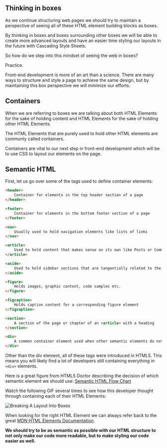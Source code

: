 ## Thinking in boxes

As we continue structuring web pages we should try to maintain a perspective of seeing all of these HTML element building blocks as boxes.

By thinking in boxes and boxes surrounding other boxes we will be able to create more advanced layouts and have an easier time styling our layouts in the future with Cascading Style Sheets.

So how do we step into this mindset of seeing the web in boxes? 

Practice.

Front-end development is more of an art than a science. There are many ways to structure and style a page to achieve the same design, but by maintaining this box perspective we will minimize our efforts.

## Containers

When we are referring to boxes we are talking about both HTML Elements for the sake of holding content and HTML Elements for the sake of holding other HTML Elements.

The HTML Elements that are purely used to hold other HTML elements are commonly called containers.

Containers are vital to our next step in front-end development which will be to use CSS to layout our elements on the page.

## Semantic HTML

First, let us go over some of the tags used to define container elements:

```html
<header>
    Container for elements in the top header section of a page
</header>
```

```html
<footer>
    Container for elements in the bottom footer section of a page
</footer>
```

```html
<nav>
    Usually used to hold navigation elements like lists of links
</nav>
```

```html
<article>
    Used to hold content that makes sense on its own like Posts or Comments
</article>
```

```html
<aside>
    Used to hold sidebar sections that are tangentially related to the content
</aside>
```

```html
<figure>
    Holds images, graphic content, code samples etc.
</figure>
```

```html
<figcaption>
    Holds caption content for a corresponding figure element
</figcaption>
```

```html
<section>
    A section of the page or chapter of an <article> with a heading
</section>
```

```html
<div>
    A common container element used when other semantic elements do not seem appropriate
</div>
```

Other than the div element, all of these tags were introduced in HTML5. This means you will likely find a lot of developers still containing everything in `<div>` elements.

Here is a great figure from HTML5 Doctor describing the decision of which semantic element we should use: [Semantic HTML Flow Chart](http://html5doctor.com/downloads/h5d-sectioning-flowchart.png)

Watch the following GIF several times to see how this developer thought through containing each of their HTML Elements:

![Breaking A Layout Into Boxes](https://github.com/appacademy/curriculum/blob/master/html-css/demos/css_demos/lectures/navbar.gif)

When looking for the right HTML Element we can always refer back to the great [MDN HTML Elements Documentation](https://developer.mozilla.org/en-US/docs/Web/HTML/Element).

**We should try to be as semantic as possible with our HTML structure to not only make our code more readable, but to make styling our code easier as well.**
